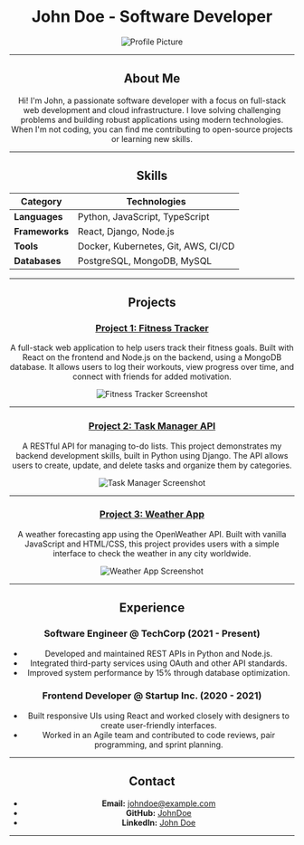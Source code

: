 <link rel="stylesheet" href="/assets/style.css">

<div style="text-align: center;">
  
# John Doe - Software Developer

![Profile Picture](profile.jpg)

---

## About Me

Hi! I'm John, a passionate software developer with a focus on full-stack web development and cloud infrastructure. I love solving challenging problems and building robust applications using modern technologies. When I'm not coding, you can find me contributing to open-source projects or learning new skills.

---

## Skills

| Category       | Technologies                                   |
|----------------|------------------------------------------------|
| **Languages**  | Python, JavaScript, TypeScript                 |
| **Frameworks** | React, Django, Node.js                         |
| **Tools**      | Docker, Kubernetes, Git, AWS, CI/CD            |
| **Databases**  | PostgreSQL, MongoDB, MySQL                     |

---

## Projects

### [Project 1: Fitness Tracker](https://github.com/johndoe/fitness-tracker)
A full-stack web application to help users track their fitness goals. Built with React on the frontend and Node.js on the backend, using a MongoDB database. It allows users to log their workouts, view progress over time, and connect with friends for added motivation.

![Fitness Tracker Screenshot](path-to-project1-image.jpg)

---

### [Project 2: Task Manager API](https://github.com/johndoe/task-manager-api)
A RESTful API for managing to-do lists. This project demonstrates my backend development skills, built in Python using Django. The API allows users to create, update, and delete tasks and organize them by categories.

![Task Manager Screenshot](path-to-project2-image.jpg)

---

### [Project 3: Weather App](https://github.com/johndoe/weather-app)
A weather forecasting app using the OpenWeather API. Built with vanilla JavaScript and HTML/CSS, this project provides users with a simple interface to check the weather in any city worldwide.

![Weather App Screenshot](path-to-project3-image.jpg)

---

## Experience

### Software Engineer @ TechCorp (2021 - Present)
- Developed and maintained REST APIs in Python and Node.js.
- Integrated third-party services using OAuth and other API standards.
- Improved system performance by 15% through database optimization.

### Frontend Developer @ Startup Inc. (2020 - 2021)
- Built responsive UIs using React and worked closely with designers to create user-friendly interfaces.
- Worked in an Agile team and contributed to code reviews, pair programming, and sprint planning.

---

## Contact

- **Email:** johndoe@example.com
- **GitHub:** [JohnDoe](https://github.com/johndoe)
- **LinkedIn:** [John Doe](https://linkedin.com/in/johndoe)

---

</div>
